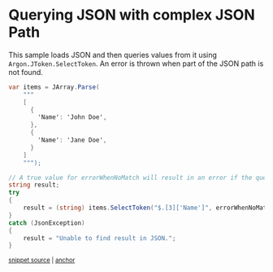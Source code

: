# Querying JSON with complex JSON Path

This sample loads JSON and then queries values from it using `Argon.JToken.SelectToken`. An error is thrown when part of the JSON path is not found.

<!-- snippet: ErrorWhenNoMatchQuery -->
<a id='snippet-errorwhennomatchquery'></a>
```cs
var items = JArray.Parse(
    """
    [
      {
        'Name': 'John Doe',
      },
      {
        'Name': 'Jane Doe',
      }
    ]
    """);

// A true value for errorWhenNoMatch will result in an error if the queried value is missing
string result;
try
{
    result = (string) items.SelectToken("$.[3]['Name']", errorWhenNoMatch: true);
}
catch (JsonException)
{
    result = "Unable to find result in JSON.";
}
```
<sup><a href='/src/ArgonTests/Documentation/Samples/JsonPath/ErrorWhenNoMatchQuery.cs#L10-L35' title='Snippet source file'>snippet source</a> | <a href='#snippet-errorwhennomatchquery' title='Start of snippet'>anchor</a></sup>
<!-- endSnippet -->
